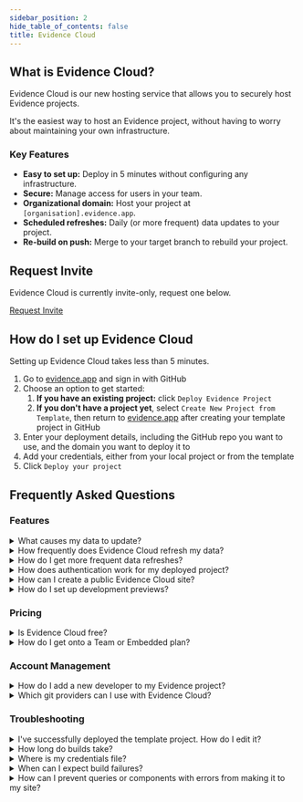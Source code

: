 ```yaml
---
sidebar_position: 2
hide_table_of_contents: false
title: Evidence Cloud
---
```


## What is Evidence Cloud?

Evidence Cloud is our new hosting service that allows you to securely host Evidence projects.

It's the easiest way to host an Evidence project, without having to worry about maintaining your own infrastructure.

### Key Features

- **Easy to set up:** Deploy in 5 minutes without configuring any infrastructure.
- **Secure:** Manage access for users in your team.
- **Organizational domain:** Host your project at `[organisation].evidence.app`.
- **Scheduled refreshes:** Daily (or more frequent) data updates to your project.
- **Re-build on push:** Merge to your target branch to rebuild your project.

## Request Invite

Evidence Cloud is currently invite-only, request one below.

<a class="waitlist" href="https://du3tapwtcbi.typeform.com/to/kwp7ZD3q?utm_source=docs">Request Invite</a>

## How do I set up Evidence Cloud

Setting up Evidence Cloud takes less than 5 minutes.

1. Go to [evidence.app](https://evidence.app) and sign in with GitHub
1. Choose an option to get started:
   1. **If you have an existing project:** click `Deploy Evidence Project`
   1. **If you don't have a project yet**, select `Create New Project from Template`, then return to [evidence.app](https://evidence.app) after creating your template project in GitHub
1. Enter your deployment details, including the GitHub repo you want to use, and the domain you want to deploy it to
1. Add your credentials, either from your local project or from the template
1. Click `Deploy your project`


## Frequently Asked Questions

### Features


<details>
    <summary>What causes my data to update?</summary>
    <ul>
        <li>Pushes to your target branch.</li>
        <li>Clicking the <code>Redeploy</code> button in the UI.</li>
        <li>You can also set up a regularly scheduled refresh.</li>
    </ul>
</details>

<details>
    <summary>How frequently does Evidence Cloud refresh my data?</summary>
    <p>You can set up data refreshes as regularly as you need.</p>
</details>

<details>
    <summary>How do I get more frequent data refreshes?</summary>
    <p>Email us: <a href="mailto:archie@evidence.dev">archie@evidence.dev</a>, or reach out on Evidence Cloud chat..</p>
</details>

<details>
    <summary>How does authentication work for my deployed project?</summary>
    <p>Each viewer account is provided with a unique login to access the project. You can manage viewers in the Evidence Cloud UI.</p>
</details>

<details>
    <summary>How can I create a public Evidence Cloud site?</summary>
    If you want your Evidence Cloud project URL to be accessible to anyone, deploy your site, and reach out on Evidence Cloud chat. We will verify your identity before making the site public.
</details>

<details>
    <summary>How do I set up development previews?</summary>
    <p>Alongside your <code>main</code> branch, set up a secondary project targeting a development branch (e.g. <code>dev</code>) whenever you merge changes into <code>dev</code>, you will get a preview. When you are ready to release changes, merge these into <code>main</code>.</p>
    <p>You can set up different database credentials for development deployments, which allows you to use development data before it is in your production db.</p>
</details>



### Pricing

<details>
    <summary>Is Evidence Cloud free?</summary>
    <p>Evidence Cloud's Free tier offers up to 5 viewer accounts, and up to one connected repository. Beyond this, you can upgrade to a <a href="https://evidence.dev/cloud">paid plan</a>.</p>
</details>

<details>
    <summary>How do I get onto a Team or Embedded plan?</summary>
    <p>Email us: <a href="mailto:archie@evidence.dev">archie@evidence.dev</a>, or reach out on Evidence Cloud chat.</p>
</details>



### Account Management

<details>
    <summary>How do I add a new developer to my Evidence project?</summary>
    <p>Give them access to your <a href="https://docs.github.com/en/organizations/managing-user-access-to-your-organizations-repositories/managing-repository-roles/managing-an-individuals-access-to-an-organization-repository">GitHub repository</a>. All Evidence Cloud plans come with unlimited developer accounts.</p>
</details>

<details>
    <summary>Which git providers can I use with Evidence Cloud?</summary>
    <p>Currently we support GitHub by default. If your team needs another git provider, reach out on <a href="https://slack.evidence.dev">Slack</a>.</p>
</details>

### Troubleshooting

<details>
    <summary>I've successfully deployed the template project. How do I edit it?</summary>
    <p>Clone the git repository to your local machine (the repo URL is shown in the cloud UI), make edits to the code and/or database settings, and merge the edits to your target branch.</p>
</details>


<details>
    <summary>How long do builds take?</summary>
    <p>Most builds will be completed in under 2 minutes, and you can track progress in the build logs. The initial deployment may take longer as we provision your account.</p>
</details>


<details>
    <summary>Where is my credentials file?</summary>
    <ul>
    <li><b>If you are deploying the default template:</b> You don't need them, hit the button to use the template project default credentials.</li>
    <li><b>If you have an existing project:</b> Your credentials file is stored in <code>.evidence/template/evidence.settings.json</code>. You may need to edit your file explorer settings (<a href="https://support.microsoft.com/en-us/windows/view-hidden-files-and-folders-in-windows-97fbc472-c603-9d90-91d0-1166d1d9f4b5">windows</a>, <a href="https://discussions.apple.com/thread/7581737">mac</a>) to show hidden folders.</li>
    </ul>
</details>

<details>
    <summary>When can I expect build failures?</summary>
    <p>Evidence will not deploy sites with errors to prevent users from seeing broken reports. Usually, this is caused by an error with your project code.  Enter <code>npm run build</code> in your editor to test if the build succeeds locally. If you are still having issues, reach out on <a href="https://slack.evidence.dev">Slack</a>.</p>
</details>

<details>
    <summary>How can I prevent queries or components with errors from making it to my site?</summary>
    <p>As a default, a failed chart or query will not throw an error. To prevent failed charts or queries from building successfully, edit the build command in <code>package.json</code> to <code>"build": "evidence build:strict"</code>.</p>
</details>